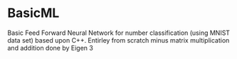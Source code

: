 # BasicML
Basic Feed Forward Neural Network for number classification (using MNIST data set) based upon C++. Entirley from scratch minus matrix multiplication and addition done by Eigen 3


